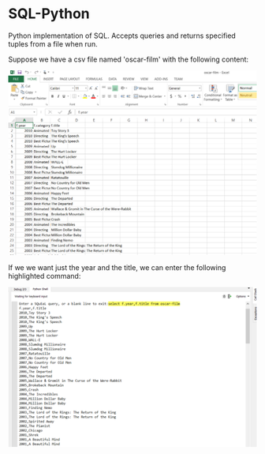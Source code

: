 # SQL-Python
Python implementation of SQL. Accepts queries and returns specified tuples from a file when run.



Suppose we have a csv file named 'oscar-film' with the following content:

![alt text](https://github.com/dchiu1998/SQL-Python/blob/master/SQL_image2.png)



If we we want just the year and the title, we can enter the following highlighted command:

![alt text](https://github.com/dchiu1998/SQL-Python/blob/master/SQL_image1.png)
